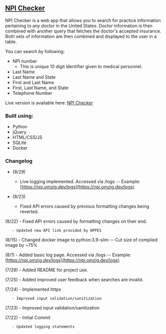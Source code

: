 <!-- ABOUT THE PROJECT -->
## [NPI Checker](https://npi.omzig.dev)

NPI Checker is a web app that allows you to search for practice information pertaining to any doctor in the United States.
Doctor information is then combined with another query that fetches the doctor's accepted insurance.
Both sets of information are then combined and displayed to the user in a table.

You can search by following:
* NPI number
  - This is unique 10 digit identifier given to medical personnel.
* Last Name
* Last Name and State
* First and Last Name
* First, Last Name, and State
* Telephone Number

Live version is available here: [NPI Checker](https://npi.omzig.dev)

### Built using:
* Python
* jQuery
* HTML/CSS/JS
* SQLite
* Docker

### Changelog
- (8/29)
  - Live logging implemented. Accessed via <npi checker url>/logs -- Example: [https://npi.omzig.dev/logs](https://npi.omzig.dev/logs)
 
- (8/23)
  - Fixed API errors caused by previous formatting changes being reverted.
  
(8/22) - Fixed API errors caused by formatting changes on their end.
  
       - Updated new API link provided by NPPES
  
(8/15) - Changed docker image to python:3.9-slim -- Cut size of compiled image by ~75%
  
(8/1) - Added basic log page. Accessed via <npi checker url>/logs -- Example: [https://npi.omzig.dev/logs](https://npi.omzig.dev/logs)
  
(7/29) - Added README for project use.
  
(7/25) - Added improved user feedback when searches are invalid.
  
(7/24) - Implemented https
  
       - Improved input validation/sanitization
  
(7/23) - Improved input validation/sanitization
  
(7/22) - Initial Commit
  
       - Updated logging statements

